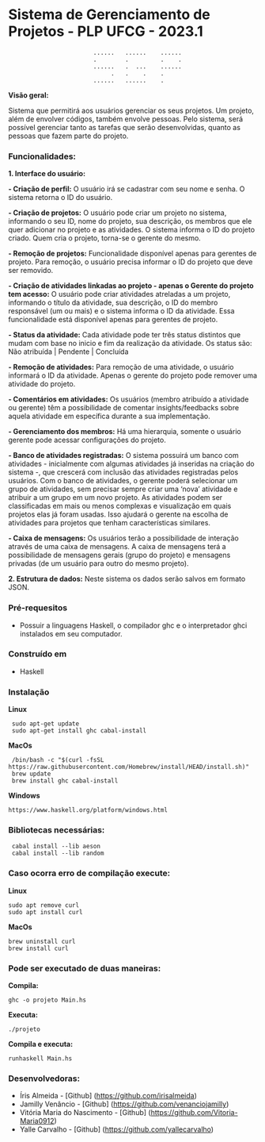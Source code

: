 # Sistema de Gerenciamento de Projetos - PLP UFCG - 2023.1

                            ......   ......    ......   
                            .        .         .    .
                            ......   .  ...    ......        
                                 .   .    .    .
                            ......   ......    .
**Visão geral:**

Sistema que permitirá aos usuários gerenciar os seus projetos. Um projeto, além de envolver códigos, também envolve pessoas. Pelo sistema, será possível gerenciar tanto as tarefas que serão desenvolvidas, quanto as pessoas que fazem parte do projeto.



### Funcionalidades:

**1. Interface do usuário:**
   
  **- Criação de perfil:**
  O usuário irá se cadastrar com seu nome e senha. O sistema retorna o ID do usuário.
     
  **- Criação de projetos:**
  O usuário pode criar um projeto no sistema, informando o seu ID, nome do projeto, sua descrição, os membros que ele quer adicionar no projeto e as atividades. O sistema informa o ID do projeto criado.
  Quem cria o projeto, torna-se o gerente do mesmo.
         
  **- Remoção de projetos:**
  Funcionalidade disponível apenas para gerentes de projeto. Para remoção, o usuário precisa informar o ID do projeto que deve ser removido.
    
  **- Criação de atividades linkadas ao projeto - apenas o Gerente do projeto tem acesso:**
  O usuário pode criar atividades atreladas a um projeto, informando o título da atividade, sua descrição, o ID do membro responsável (um ou mais) e o sistema informa o ID da atividade.
  Essa funcionalidade está disponível apenas para gerentes de projeto.
    
  **- Status da atividade:**
  Cada atividade pode ter três status distintos que mudam com base no inicio e fim da realização da atividade.
  Os status são: Não atribuída | Pendente | Concluída
      
  **- Remoção de atividades:**
  Para remoção de uma atividade, o usuário informará o ID da atividade. 
  Apenas o gerente do projeto pode remover uma atividade do projeto.
    
  **- Comentários em atividades:**
  Os usuários (membro atribuído a atividade ou gerente) têm a possibilidade de comentar insights/feedbacks sobre aquela atividade em específica durante a sua implementação.
    
  **- Gerenciamento dos membros:**
  Há uma hierarquia, somente o usuário gerente pode acessar configurações do projeto.
    
  **- Banco de atividades registradas:** 
  O sistema possuirá um banco com atividades - inicialmente com algumas atividades já inseridas na criação do sistema -, que crescerá com inclusão das atividades registradas pelos usuários.
  Com o banco de atividades, o gerente poderá selecionar um grupo de atividades, sem precisar sempre criar uma ‘nova’ atividade e atribuir a um grupo em um novo projeto. 
  As atividades podem ser classificadas em mais ou menos complexas e visualização em quais projetos elas já foram usadas. Isso ajudará o gerente na escolha de atividades para projetos que tenham características similares.
    
  **- Caixa de mensagens:**
  Os usuários terão a possibilidade de interação através de uma caixa de mensagens. A caixa de mensagens terá a possibilidade de mensagens gerais (grupo do projeto) e mensagens privadas (de um usuário para outro do mesmo projeto). 

**2. Estrutura de dados:**
  Neste sistema os dados serão salvos em formato JSON.
   

 ### Pré-requesitos
 - Possuir a linguagens Haskell, o compilador ghc e o interpretador ghci instalados em seu computador.

 ### Construído em
 - Haskell

 ### Instalação 
 **Linux**
 
     sudo apt-get update
     sudo apt-get install ghc cabal-install
 **MacOs**
 
     /bin/bash -c "$(curl -fsSL https://raw.githubusercontent.com/Homebrew/install/HEAD/install.sh)"
     brew update
     brew install ghc cabal-install
**Windows**

    https://www.haskell.org/platform/windows.html


### Bibliotecas necessárias:
     cabal install --lib aeson
     cabal install --lib random


### Caso ocorra erro de compilação execute:
**Linux** 

    sudo apt remove curl
    sudo apt install curl

**MacOs**

    brew uninstall curl
    brew install curl

 ### Pode ser executado de duas maneiras:
             
**Compila:**

    ghc -o projeto Main.hs
**Executa:** 

    ./projeto
    
**Compila e executa:** 

    runhaskell Main.hs 

 ### Desenvolvedoras:
   - Íris Almeida - [Github] (https://github.com/irisalmeida)
   - Jamilly Venâncio - [Github] (https://github.com/venanciojamilly)
   - Vitória Maria do Nascimento - [Github] (https://github.com/Vitoria-Maria0912)
   - Yalle Carvalho - [Github] (https://github.com/yallecarvalho)
